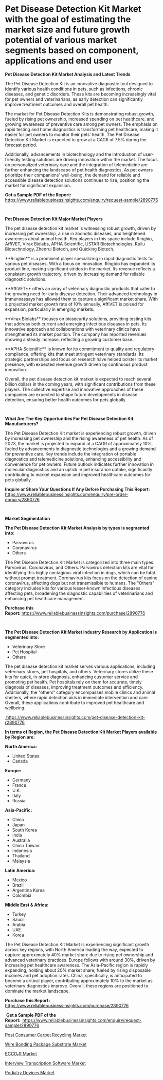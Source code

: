 <p><h1>Pet Disease Detection Kit Market with the goal of estimating the market size and future growth potential of various market segments based on component, applications and end user</h1></p><p><strong>Pet Disease Detection Kit Market Analysis and Latest Trends</strong></p>
<p><p>The Pet Disease Detection Kit is an innovative diagnostic tool designed to identify various health conditions in pets, such as infections, chronic diseases, and genetic disorders. These kits are becoming increasingly vital for pet owners and veterinarians, as early detection can significantly improve treatment outcomes and overall pet health. </p><p>The market for Pet Disease Detection Kits is demonstrating robust growth, fueled by rising pet ownership, increased spending on pet healthcare, and growing awareness of preventive care among pet owners. The emphasis on rapid testing and home diagnostics is transforming pet healthcare, making it easier for pet owners to monitor their pets’ health. The Pet Disease Detection Kit Market is expected to grow at a CAGR of 7.5% during the forecast period. </p><p>Additionally, advancements in biotechnology and the introduction of user-friendly testing solutions are driving innovation within the market. The focus on personalized veterinary care and the integration of telemedicine are further enhancing the landscape of pet health diagnostics. As pet owners prioritize their companions' well-being, the demand for reliable and accessible disease detection solutions continues to rise, positioning the market for significant expansion.</p></p>
<p><strong>Get a Sample PDF of the Report:&nbsp;</strong> <a href="https://www.reliablebusinessinsights.com/enquiry/request-sample/2890776?utm_campaign=950&utm_medium=2&utm_source=Github&utm_content=ia&utm_term=14032025&utm_id=pet-disease-detection-kit">https://www.reliablebusinessinsights.com/enquiry/request-sample/2890776</a></p>
<p>&nbsp;</p>
<p><strong>Pet Disease Detection Kit Major Market Players</strong></p>
<p><p>The pet disease detection kit market is witnessing robust growth, driven by increasing pet ownership, a rise in zoonotic diseases, and heightened awareness about animal health. Key players in this space include Ringbio, AffiVET, Virax Biolabs, APHA Scientific, USTAR Biotechnologies, Ruilu Biotechnology, Zhenrui Biotech, and Quicking Biotech.</p><p>**Ringbio** is a prominent player specializing in rapid diagnostic tests for various pet diseases. With a focus on innovation, Ringbio has expanded its product line, making significant strides in the market. Its revenue reflects a consistent growth trajectory, driven by increasing demand for reliable diagnostic solutions.</p><p>**AffiVET** offers an array of veterinary diagnostic products that cater to the growing need for early disease detection. Their advanced technology in immunoassays has allowed them to capture a significant market share. With a projected market growth rate of 10% annually, AffiVET is poised for expansion, particularly in emerging markets.</p><p>**Virax Biolabs** focuses on biosecurity solutions, providing testing kits that address both current and emerging infectious diseases in pets. Its innovative approach and collaborations with veterinary clinics have strengthened its market position. The company has reported revenues showing a steady increase, reflecting a growing customer base.</p><p>**APHA Scientific** is known for its commitment to quality and regulatory compliance, offering kits that meet stringent veterinary standards. Its strategic partnerships and focus on research have helped bolster its market presence, with expected revenue growth driven by continuous product innovation.</p><p>Overall, the pet disease detection kit market is expected to reach several billion dollars in the coming years, with significant contributions from these players. The collective expertise and innovative approaches of these companies are expected to shape future developments in disease detection, ensuring better health outcomes for pets globally.</p></p>
<p>&nbsp;</p>
<p><strong>What Are The Key Opportunities For Pet Disease Detection Kit Manufacturers?</strong></p>
<p><p>The Pet Disease Detection Kit market is experiencing robust growth, driven by increasing pet ownership and the rising awareness of pet health. As of 2023, the market is projected to expand at a CAGR of approximately 10%, fueled by advancements in diagnostic technologies and a growing demand for preventive care. Key trends include the integration of portable diagnostics and telemedicine solutions, enhancing accessibility and convenience for pet owners. Future outlook indicates further innovation in molecular diagnostics and an uptick in pet insurance uptake, significantly contributing to market expansion and improved healthcare outcomes for pets globally.</p></p>
<p><strong>Inquire or Share Your Questions If Any Before Purchasing This Report:</strong> <a href="https://www.reliablebusinessinsights.com/enquiry/pre-order-enquiry/2890776?utm_campaign=950&utm_medium=2&utm_source=Github&utm_content=ia&utm_term=14032025&utm_id=pet-disease-detection-kit">https://www.reliablebusinessinsights.com/enquiry/pre-order-enquiry/2890776</a></p>
<p>&nbsp;</p>
<p><strong>Market Segmentation</strong></p>
<p><strong>The Pet Disease Detection Kit Market Analysis by types is segmented into:</strong></p>
<p><ul><li>Parvovirus</li><li>Coronavirus</li><li>Others</li></ul></p>
<p><p>The Pet Disease Detection Kit Market is categorized into three main types: Parvovirus, Coronavirus, and Others. Parvovirus detection kits are vital for identifying this highly contagious viral infection in dogs, which can be fatal without prompt treatment. Coronavirus kits focus on the detection of canine coronavirus, affecting dogs but not transmissible to humans. The "Others" category includes kits for various lesser-known infectious diseases affecting pets, broadening the diagnostic capabilities of veterinarians and enhancing pet healthcare management.</p></p>
<p><strong>Purchase this Report:&nbsp;</strong><a href="https://www.reliablebusinessinsights.com/purchase/2890776?utm_campaign=950&utm_medium=2&utm_source=Github&utm_content=ia&utm_term=14032025&utm_id=pet-disease-detection-kit">https://www.reliablebusinessinsights.com/purchase/2890776</a></p>
<p>&nbsp;</p>
<p><strong>The Pet Disease Detection Kit Market Industry Research by Application is segmented into:</strong></p>
<p><ul><li>Veterinary Store</li><li>Pet Hospital</li><li>Others</li></ul></p>
<p><p>The pet disease detection kit market serves various applications, including veterinary stores, pet hospitals, and others. Veterinary stores utilize these kits for quick, in-store diagnosis, enhancing customer service and promoting pet health. Pet hospitals rely on them for accurate, timely diagnosis of diseases, improving treatment outcomes and efficiency. Additionally, the "others" category encompasses mobile clinics and animal shelters, where rapid detection aids in immediate intervention and care. Overall, these applications contribute to improved pet healthcare and wellbeing.</p></p>
<p><a href="https://www.reliablebusinessinsights.com/pet-disease-detection-kit-r2890776?utm_campaign=950&utm_medium=2&utm_source=Github&utm_content=ia&utm_term=14032025&utm_id=pet-disease-detection-kit">&nbsp;https://www.reliablebusinessinsights.com/pet-disease-detection-kit-r2890776</a></p>
<p><strong>In terms of Region, the Pet Disease Detection Kit Market Players available by Region are:</strong></p>
<p>
    <p> <strong> North America: </strong>
        <ul>
            <li>United States</li>
            <li>Canada</li>
        </ul>
        </p> 
    <p> <strong> Europe: </strong>
        <ul>
            <li>Germany</li>
            <li>France</li>
            <li>U.K.</li>
            <li>Italy</li>
            <li>Russia</li>
        </ul>
        </p> 
    <p> <strong> Asia-Pacific: </strong>
        <ul>
            <li>China</li>
            <li>Japan</li>
            <li>South Korea</li>
            <li>India</li>
            <li>Australia</li>
            <li>China Taiwan</li>
            <li>Indonesia</li>
            <li>Thailand</li>
            <li>Malaysia</li>
        </ul>
        </p> 
    <p> <strong> Latin America: </strong>
        <ul>
            <li>Mexico</li>
            <li>Brazil</li>
            <li>Argentina Korea</li>
            <li>Colombia</li>
        </ul>
        </p> 
    <p> <strong> Middle East & Africa: </strong>
        <ul>
            <li>Turkey</li>
            <li>Saudi</li>
            <li>Arabia</li>
            <li>UAE</li>
            <li>Korea</li>
        </ul>
    </p>
    </p>
<p><p>The Pet Disease Detection Kit Market is experiencing significant growth across key regions, with North America leading the way, expected to capture approximately 40% market share due to rising pet ownership and advanced veterinary practices. Europe follows with around 30%, driven by increasing pet healthcare awareness. The Asia-Pacific region is rapidly expanding, holding about 20% market share, fueled by rising disposable incomes and pet adoption rates. China, specifically, is anticipated to become a critical player, contributing approximately 10% to the market as veterinary diagnostics improve. Overall, these regions are positioned to dominate the market landscape.</p></p>
<p><strong>Purchase this Report: </strong><a href="https://www.reliablebusinessinsights.com/purchase/2890776?utm_campaign=950&utm_medium=2&utm_source=Github&utm_content=ia&utm_term=14032025&utm_id=pet-disease-detection-kit">https://www.reliablebusinessinsights.com/purchase/2890776</a></p>
<p>&nbsp;<strong>Get a Sample PDF of the Report:&nbsp;&nbsp;</strong><a href="https://www.reliablebusinessinsights.com/enquiry/request-sample/2890776?utm_campaign=950&utm_medium=2&utm_source=Github&utm_content=ia&utm_term=14032025&utm_id=pet-disease-detection-kit">https://www.reliablebusinessinsights.com/enquiry/request-sample/2890776</a></p>
<p><strong></strong></p>
<p><p><a href="https://github.com/kovasovitzzg/Market-Research-Report-List-1/blob/main/post-consumer-carpet-recycling-market.md?utm_campaign=950&utm_medium=2&utm_source=Github&utm_content=ia&utm_term=14032025&utm_id=pet-disease-detection-kit">Post Consumer Carpet Recycling Market</a></p><p><a href="https://github.com/hadshpinay/Market-Research-Report-List-1/blob/main/wire-bonding-package-substrate-market.md?utm_campaign=950&utm_medium=2&utm_source=Github&utm_content=ia&utm_term=14032025&utm_id=pet-disease-detection-kit">Wire Bonding Package Substrate Market</a></p><p><a href="https://github.com/danzopachllq/Market-Research-Report-List-1/blob/main/eccor-market.md?utm_campaign=950&utm_medium=2&utm_source=Github&utm_content=ia&utm_term=14032025&utm_id=pet-disease-detection-kit">ECCO₂R Market</a></p><p><a href="https://github.com/fendtdjunawo/Market-Research-Report-List-1/blob/main/interview-transcription-software-market.md?utm_campaign=950&utm_medium=2&utm_source=Github&utm_content=ia&utm_term=14032025&utm_id=pet-disease-detection-kit">Interview Transcription Software Market</a></p><p><a href="https://github.com/catlowdarcys/Market-Research-Report-List-1/blob/main/podiatry-devices-market.md?utm_campaign=950&utm_medium=2&utm_source=Github&utm_content=ia&utm_term=14032025&utm_id=pet-disease-detection-kit">Podiatry Devices Market</a></p></p>